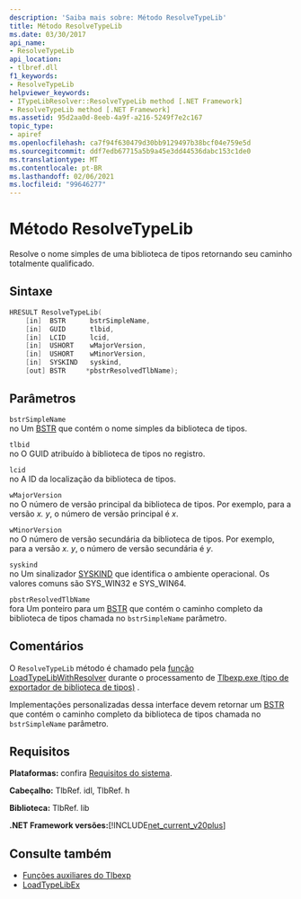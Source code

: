 ```yaml
---
description: 'Saiba mais sobre: Método ResolveTypeLib'
title: Método ResolveTypeLib
ms.date: 03/30/2017
api_name:
- ResolveTypeLib
api_location:
- tlbref.dll
f1_keywords:
- ResolveTypeLib
helpviewer_keywords:
- ITypeLibResolver::ResolveTypeLib method [.NET Framework]
- ResolveTypeLib method [.NET Framework]
ms.assetid: 95d2aa0d-8eeb-4a9f-a216-5249f7e2c167
topic_type:
- apiref
ms.openlocfilehash: ca7f94f630479d30bb9129497b38bcf04e759e5d
ms.sourcegitcommit: ddf7edb67715a5b9a45e3dd44536dabc153c1de0
ms.translationtype: MT
ms.contentlocale: pt-BR
ms.lasthandoff: 02/06/2021
ms.locfileid: "99646277"
---
```

# <a name="resolvetypelib-method"></a>Método ResolveTypeLib

Resolve o nome simples de uma biblioteca de tipos retornando seu caminho totalmente qualificado.  
  
## <a name="syntax"></a>Sintaxe  
  
```cpp  
HRESULT ResolveTypeLib(  
    [in]  BSTR      bstrSimpleName,  
    [in]  GUID      tlbid,  
    [in]  LCID      lcid,  
    [in]  USHORT    wMajorVersion,  
    [in]  USHORT    wMinorVersion,  
    [in]  SYSKIND   syskind,  
    [out] BSTR     *pbstrResolvedTlbName);  
```  
  
## <a name="parameters"></a>Parâmetros  

 `bstrSimpleName`  
 no Um [BSTR](/previous-versions/windows/desktop/automat/bstr) que contém o nome simples da biblioteca de tipos.  
  
 `tlbid`  
 no O GUID atribuído à biblioteca de tipos no registro.  
  
 `lcid`  
 no A ID da localização da biblioteca de tipos.  
  
 `wMajorVersion`  
 no O número de versão principal da biblioteca de tipos. Por exemplo, para a versão *x. y*, o número de versão principal é *x*.  
  
 `wMinorVersion`  
 no O número de versão secundária da biblioteca de tipos. Por exemplo, para a versão *x. y*, o número de versão secundária é *y*.  
  
 `syskind`  
 no Um sinalizador [SYSKIND](/windows/win32/api/oaidl/ne-oaidl-syskind) que identifica o ambiente operacional. Os valores comuns são SYS_WIN32 e SYS_WIN64.  
  
 `pbstrResolvedTlbName`  
 fora Um ponteiro para um [BSTR](/previous-versions/windows/desktop/automat/bstr) que contém o caminho completo da biblioteca de tipos chamada no `bstrSimpleName` parâmetro.  
  
## <a name="remarks"></a>Comentários  

 O `ResolveTypeLib` método é chamado pela [função LoadTypeLibWithResolver](loadtypelibwithresolver-function.md) durante o processamento de [Tlbexp.exe (tipo de exportador de biblioteca de tipos)](../../tools/tlbexp-exe-type-library-exporter.md) .  
  
 Implementações personalizadas dessa interface devem retornar um [BSTR](/previous-versions/windows/desktop/automat/bstr) que contém o caminho completo da biblioteca de tipos chamada no `bstrSimpleName` parâmetro.  
  
## <a name="requirements"></a>Requisitos  

 **Plataformas:** confira [Requisitos do sistema](../../get-started/system-requirements.md).  
  
 **Cabeçalho:** TlbRef. idl, TlbRef. h  
  
 **Biblioteca:** TlbRef. lib  
  
 **.NET Framework versões:**[!INCLUDE[net_current_v20plus](../../../../includes/net-current-v20plus-md.md)]  
  
## <a name="see-also"></a>Consulte também

- [Funções auxiliares do Tlbexp](index.md)
- [LoadTypeLibEx](/previous-versions/windows/desktop/api/oleauto/nf-oleauto-loadtypelibex)
